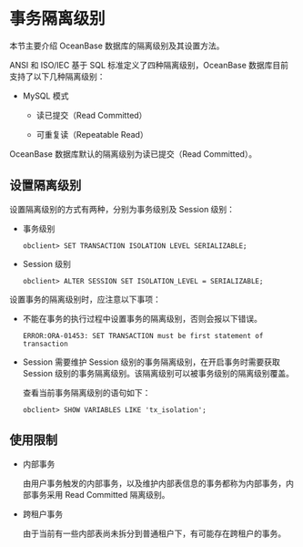 事务隔离级别 
===========================

本节主要介绍 OceanBase 数据库的隔离级别及其设置方法。

ANSI 和 ISO/IEC 基于 SQL 标准定义了四种隔离级别，OceanBase 数据库目前支持了以下几种隔离级别：

* MySQL 模式

  * 读已提交（Read Committed）

    
  
  * 可重复读（Repeatable Read）

    
  

  




OceanBase 数据库默认的隔离级别为读已提交（Read Committed）。

设置隔离级别 
---------------------------

设置隔离级别的方式有两种，分别为事务级别及 Session 级别：

* 事务级别

      obclient> SET TRANSACTION ISOLATION LEVEL SERIALIZABLE;

  

*
  Session 级别

      obclient> ALTER SESSION SET ISOLATION_LEVEL = SERIALIZABLE;

  




设置事务的隔离级别时，应注意以下事项：

* 不能在事务的执行过程中设置事务的隔离级别，否则会报以下错误。

      ERROR:ORA-01453: SET TRANSACTION must be first statement of transaction

  

* Session 需要维护 Session 级别的事务隔离级别，在开启事务时需要获取 Session 级别的事务隔离级别。该隔离级别可以被事务级别的隔离级别覆盖。

  查看当前事务隔离级别的语句如下：

      obclient> SHOW VARIABLES LIKE 'tx_isolation';

  




使用限制 
-------------------------

* 内部事务

  由用户事务触发的内部事务，以及维护内部表信息的事务都称为内部事务，内部事务采用 Read Committed 隔离级别。
  

* 跨租户事务

  由于当前有一些内部表尚未拆分到普通租户下，有可能存在跨租户的事务。
  



